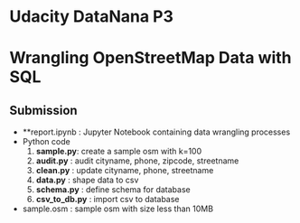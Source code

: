 # Udacity DataNana P3 
# Wrangling OpenStreetMap Data with SQL

## Submission
* **report.ipynb : Jupyter Notebook containing data wrangling processes
* Python code
     1. **sample.py**: create a sample osm with k=100
     2. **audit.py**        : audit cityname, phone, zipcode, streetname
     3. **clean.py**        : update cityname, phone, streetname
     4. **data.py**         : shape data to csv
     5. **schema.py**       : define schema for database
     6. **csv_to_db.py**    : import csv to database
* sample.osm : sample osm with size less than 10MB


